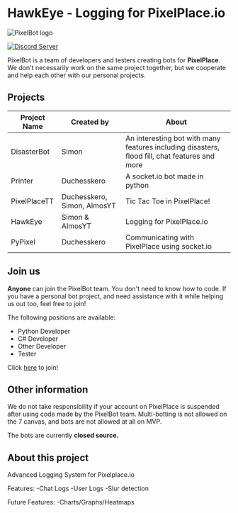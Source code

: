 # HawkEye - Logging for PixelPlace.io
![PixelBot logo](https://media-exp1.licdn.com/dms/image/C4E0BAQH0aTkragyM_w/company-logo_200_200/0/1519913005105?e=2159024400&v=beta&t=huXf4oR0npEDAilXPdTYNvCocAzxUCVu0K3m3utcMxI)

[![Discord Server](https://badgen.net/badge/discord/join%20chat/7289DA?icon=discord)](https://discord.gg/JqHaVq9kbe)

PixelBot is a team of developers and testers creating bots for **PixelPlace**. We don't necessarily work on the same project together, but we cooperate and help each other with our personal projects. 

## Projects
|Project Name|  Created by| About | 
|--|--| --| 
| DisasterBot | Simon | An interesting bot with many features including disasters, flood fill, chat features and more| 
| Printer | Duchesskero | A socket.io bot made in python| 
| PixelPlaceTT | Duchesskero, Simon, AlmosYT | Tic Tac Toe in PixelPlace!| 
| HawkEye | Simon & AlmosYT | Logging for PixelPlace.io|
| PyPixel | Duchesskero | Communicating with PixelPlace using socket.io| 

## Join us
**Anyone** can join the PixelBot team. You don't need to know how to code.
If you have a personal bot project, and need assistance with it while helping us out too, feel free to join!

The following positions are available:
 - Python Developer
 - C# Developer
 - Other Developer 
 - Tester
 
 Click [here](https://discord.gg/JqHaVq9kbe) to join!
## Other information
We do not take responsibility if your account on PixelPlace is suspended after using code made by the PixelBot team. Multi-botting is not allowed on the 7 canvas, and bots are not allowed at all on MVP.

The bots are currently **closed source.**

## About this project
Advanced Logging System for Pixelplace.io

Features:
-Chat Logs
-User Logs
-Slur detection

Future Features:
-Charts/Graphs/Heatmaps
